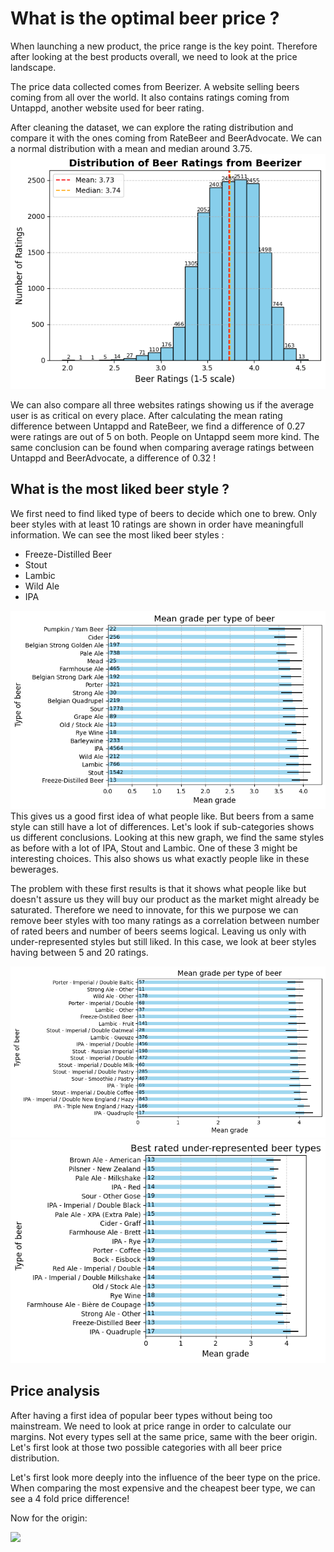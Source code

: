 # What is the optimal beer price ?
When launching a new product, the price range is the key point. Therefore after looking at the best products overall, we need to look at the price landscape.

The price data collected comes from Beerizer. A website selling beers coming from all over the world. It also contains ratings coming from Untappd, another website used for beer rating. 

After cleaning the dataset, we can explore the rating distribution and compare it with the ones coming from RateBeer and BeerAdvocate. We can a normal distribution with a mean and median around 3.75.  
<img src="/assets/img/Sylvain/distribution_of_beer_ratings.png">

We can also compare all three websites ratings showing us if the average user is as critical on every place. After calculating the mean rating difference between Untappd and RateBeer, we find a difference of 0.27 were ratings are out of 5 on both. People on Untappd seem more kind. 
The same conclusion can be found when comparing average ratings between Untappd and BeerAdvocate, a difference of 0.32 ! 

## What is the most liked beer style ?

<!--
Comment: probably also before ?
-->

We first need to find liked type of beers to decide which one to brew. Only beer styles with at least 10 ratings are shown in order have meaningfull information. We can see the most liked beer styles :
- Freeze-Distilled Beer
- Stout
- Lambic
- Wild Ale
- IPA
<img src="/assets/img/Sylvain/mean_grade_per_type_of_beer.png">
This gives us a good first idea of what people like. But beers from a same style can still have a lot of differences. Let's look if sub-categories shows us different conclusions. 
Looking at this new graph, we find the same styles as before with a lot of IPA, Stout and Lambic. One of these 3 might be interesting choices. This also shows us what exactly people like in these bewerages.


The problem with these first results is that it shows what people like but doesn't assure us they will buy our product as the market might already be saturated. Therefore we need to innovate, for this we purpose we can remove beer styles with too many ratings as a correlation between number of rated beers and number of beers seems logical. Leaving us only with under-represented styles but still liked. In this case, we look at beer styles having between 5 and 20 ratings. 

<img src="/assets/img/Sylvain/mean_grade_per_type_of_beer_2.png">

<img src="/assets/img/Sylvain/mean_grade_per_type_of_underrep_beer.png">

## Price analysis

After having a first idea of popular beer types without being too mainstream. We need to look at price range in order to calculate our margins. Not every types sell at the same price, same with the beer origin. Let's first look at those two possible categories with all beer price distribution.

<!--

PLOT: price distribution by beer type and origin. Interactive graph with two choosable categories in order to see in more detail the data. Shows the full dataset
-->

Let's first look more deeply into the influence of the beer type on the price. When comparing the most expensive and the cheapest beer type, we can see a 4 fold price difference! 

<!--
PLOT: Most and least expensive beer type on average
-->

Now for the origin:

<!--
PLOT: map with average price for each country. might also be interesting to put average ratings, most popular type ? but should also do it with data from other datasets, on the same graph ? so before maybe better
-->

<img src="/assets/img/Tom/">





